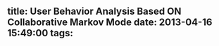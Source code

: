 title: User Behavior Analysis Based ON Collaborative Markov Mode
date: 2013-04-16 15:49:00
tags:
---